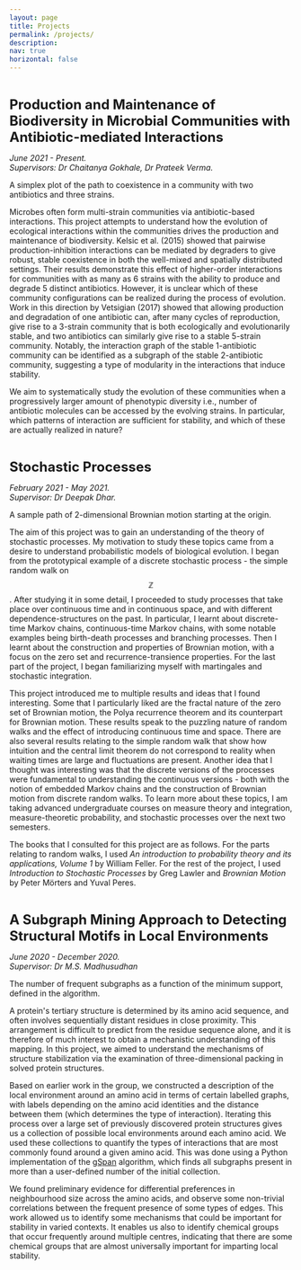 ```yaml
---
layout: page
title: Projects
permalink: /projects/
description: 
nav: true
horizontal: false
---
```


<b> <font size="5">  
Production and Maintenance of Biodiversity in Microbial Communities with Antibiotic-mediated Interactions    
</font>  </b> 

<i> June 2021 - Present. <br>
Supervisors: Dr Chaitanya Gokhale, Dr Prateek Verma. </i>

<div class="row">
    <div class="col-sm mt-3 mt-md-0">
        <img class="img-fluid rounded z-depth-1" src="/al-folio/assets/img/PD_SP_DS.jpg" alt="" title="example image" />
    </div>
</div>
<div class="caption">
    A simplex plot of the path to coexistence in a community with two antibiotics and three strains.
</div>

Microbes often form multi-strain communities via antibiotic-based interactions. This project attempts to understand how the evolution of ecological interactions within the communities drives the production and maintenance of biodiversity. Kelsic et al. (2015) showed that pairwise production-inhibition interactions can be mediated by degraders to give robust, stable coexistence in both the well-mixed and spatially distributed settings. Their results demonstrate this effect of higher-order interactions for communities with as many as 6 strains with the ability to produce and degrade 5 distinct antibiotics. However, it is unclear which of these community configurations can be realized during the process of evolution. Work in this direction by Vetsigian (2017) showed that allowing production and degradation of one antibiotic can, after many cycles of reproduction, give rise to a 3-strain community that is both ecologically and evolutionarily stable, and two antibiotics can similarly give rise to a stable 5-strain community. Notably, the interaction graph of the stable 1-antibiotic community can be identified as a subgraph of the stable 2-antibiotic community, suggesting a type of modularity in the interactions that induce stability.  

We aim to systematically study the evolution of these communities when a progressively larger amount of phenotypic diversity i.e., number of antibiotic molecules can be accessed by the evolving strains. In particular, which patterns of interaction are sufficient for stability, and which of these are actually realized in nature? 

<b> <font size="5">  
Stochastic Processes
</font>  </b> 

<i> February 2021 - May 2021. <br>
Supervisor: Dr Deepak Dhar. </i>

<div class="row">
    <div class="col-sm mt-3 mt-md-0">
        <img class="img-fluid rounded z-depth-1" src="/al-folio/assets/img/2d_bm.png" alt="" title="example image" />
    </div>
</div>
<div class="caption">
    A sample path of 2-dimensional Brownian motion starting at the origin.
</div>


The aim of this project was to gain an understanding of the theory of stochastic processes. My motivation to study these topics came from a desire to understand probabilistic models of biological evolution. I began from the prototypical example of a discrete stochastic process - the simple random walk on $$\mathbb{Z}$$. After studying it in some detail, I proceeded to study processes that take place over continuous time and in continuous space, and with different dependence-structures on the past. In particular, I learnt about discrete-time Markov chains, continuous-time Markov chains, with some notable examples being birth-death processes and branching processes. Then I learnt about the construction and properties of Brownian motion, with a focus on the zero set and recurrence-transience properties. For the last part of the project, I began familiarizing myself with martingales and stochastic integration. 

This project introduced me to multiple results and ideas that I found interesting. Some that I particularly liked are the fractal nature of the zero set of Brownian motion, the Polya recurrence theorem and its counterpart for Brownian motion. These results speak to the puzzling nature of random walks and the effect of introducing continuous time and space. There are also several results relating to the simple random walk that show how intuition and the central limit theorem do not correspond to reality when waiting times are large and fluctuations are present. Another idea that I thought was interesting was that the discrete versions of the processes were fundamental to understanding the continuous versions - both with the notion of embedded Markov chains and the construction of Brownian motion from discrete random walks. To learn more about these topics, I am taking advanced undergraduate courses on measure theory and integration, measure-theoretic probability, and stochastic processes over the next two semesters.  

The books that I consulted for this project are as follows. For the parts relating to random walks, I used <i> An introduction to probability theory and its applications, Volume 1 </i> by William Feller. For the rest of the project, I used <i> Introduction to Stochastic Processes </i> by Greg Lawler and <i> Brownian Motion </i> by Peter M&ouml;rters and Yuval Peres. 

<b> <font size="5">  
A Subgraph Mining Approach to Detecting Structural Motifs in Local Environments
</font>  </b>

<i> June 2020 - December 2020. <br>
Supervisor: Dr M.S. Madhusudhan </i>

<div class="row">
    <div class="col-sm mt-3 mt-md-0">
        <img class="img-fluid rounded z-depth-1" src="/al-folio/assets/img/subgraph_diversity_with_support.png" alt="" title="example image" />
    </div>
</div>
<div class="caption">
   The number of frequent subgraphs as a function of the minimum support, defined in the algorithm. 
</div>

A protein's tertiary structure is determined by its amino acid sequence, and often involves sequentially distant residues in close proximity. This arrangement is difficult to predict from the residue sequence alone, and it is therefore of much interest to obtain a mechanistic understanding of this mapping. In this project, we aimed to understand the mechanisms of structure stabilization via the examination of three-dimensional packing in solved protein structures.  

Based on earlier work in the group, we constructed a description of the local environment around an amino acid in terms of certain labelled graphs, with labels depending on the amino acid identities and the distance between them (which determines the type of interaction). Iterating this process over a large set of previously discovered protein structures gives us a collection of possible local environments around each amino acid. We used these collections to quantify the types of interactions that are most commonly found around a given amino acid. This was done using a Python implementation of the [gSpan](https://sites.cs.ucsb.edu/~xyan/software/gSpan.htm) algorithm, which finds all subgraphs present in more than a user-defined number of the initial collection. 

We found preliminary evidence for differential preferences in neighbourhood size across the amino acids, and observe some non-trivial correlations between the frequent presence of some types of edges. This work allowed us to identify some mechanisms that could be important for stability in varied contexts. It enables us also to identify chemical groups that occur frequently around multiple centres, indicating that there are some chemical groups that are almost universally important for imparting local stability.
